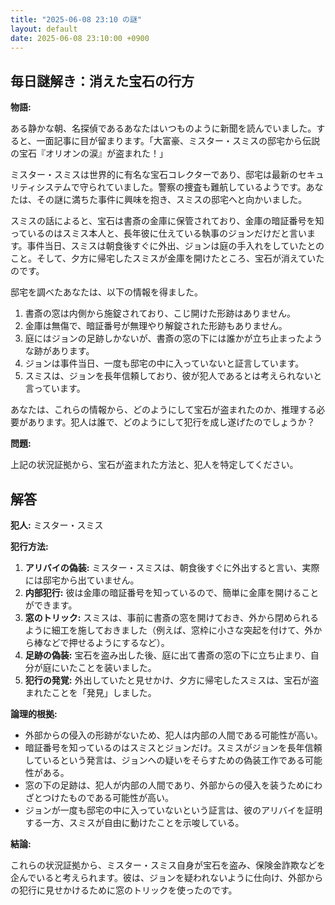 ```yaml
---
title: "2025-06-08 23:10 の謎"
layout: default
date: 2025-06-08 23:10:00 +0900
---
```

## 毎日謎解き：消えた宝石の行方

**物語:**

ある静かな朝、名探偵であるあなたはいつものように新聞を読んでいました。すると、一面記事に目が留まります。「大富豪、ミスター・スミスの邸宅から伝説の宝石『オリオンの涙』が盗まれた！」

ミスター・スミスは世界的に有名な宝石コレクターであり、邸宅は最新のセキュリティシステムで守られていました。警察の捜査も難航しているようです。あなたは、その謎に満ちた事件に興味を抱き、スミスの邸宅へと向かいました。

スミスの話によると、宝石は書斎の金庫に保管されており、金庫の暗証番号を知っているのはスミス本人と、長年彼に仕えている執事のジョンだけだと言います。事件当日、スミスは朝食後すぐに外出、ジョンは庭の手入れをしていたとのこと。そして、夕方に帰宅したスミスが金庫を開けたところ、宝石が消えていたのです。

邸宅を調べたあなたは、以下の情報を得ました。

1.  書斎の窓は内側から施錠されており、こじ開けた形跡はありません。
2.  金庫は無傷で、暗証番号が無理やり解錠された形跡もありません。
3.  庭にはジョンの足跡しかないが、書斎の窓の下には誰かが立ち止まったような跡があります。
4.  ジョンは事件当日、一度も邸宅の中に入っていないと証言しています。
5.  スミスは、ジョンを長年信頼しており、彼が犯人であるとは考えられないと言っています。

あなたは、これらの情報から、どのようにして宝石が盗まれたのか、推理する必要があります。犯人は誰で、どのようにして犯行を成し遂げたのでしょうか？

**問題:**

上記の状況証拠から、宝石が盗まれた方法と、犯人を特定してください。

## 解答

**犯人:** ミスター・スミス

**犯行方法:**

1.  **アリバイの偽装:** ミスター・スミスは、朝食後すぐに外出すると言い、実際には邸宅から出ていません。
2.  **内部犯行:** 彼は金庫の暗証番号を知っているので、簡単に金庫を開けることができます。
3.  **窓のトリック:** スミスは、事前に書斎の窓を開けておき、外から閉められるように細工を施しておきました（例えば、窓枠に小さな突起を付けて、外から棒などで押せるようにするなど）。
4.  **足跡の偽装:** 宝石を盗み出した後、庭に出て書斎の窓の下に立ち止まり、自分が庭にいたことを装いました。
5.  **犯行の発覚:** 外出していたと見せかけ、夕方に帰宅したスミスは、宝石が盗まれたことを「発見」しました。

**論理的根拠:**

*   外部からの侵入の形跡がないため、犯人は内部の人間である可能性が高い。
*   暗証番号を知っているのはスミスとジョンだけ。スミスがジョンを長年信頼しているという発言は、ジョンへの疑いをそらすための偽装工作である可能性がある。
*   窓の下の足跡は、犯人が内部の人間であり、外部からの侵入を装うためにわざとつけたものである可能性が高い。
*   ジョンが一度も邸宅の中に入っていないという証言は、彼のアリバイを証明する一方、スミスが自由に動けたことを示唆している。

**結論:**

これらの状況証拠から、ミスター・スミス自身が宝石を盗み、保険金詐欺などを企んでいると考えられます。彼は、ジョンを疑われないように仕向け、外部からの犯行に見せかけるために窓のトリックを使ったのです。
